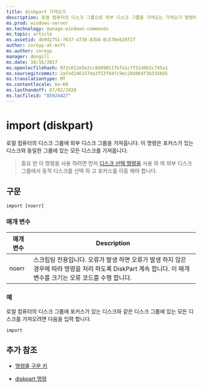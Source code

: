 ```yaml
---
title: diskpart 가져오기
description: 로컬 컴퓨터의 디스크 그룹으로 외부 디스크 그룹을 가져오는 가져오기 명령에 대 한 참조 문서입니다.
ms.prod: windows-server
ms.technology: manage-windows-commands
ms.topic: article
ms.assetid: 4b9d2751-7637-4738-83b0-8c578eb28f27
author: coreyp-at-msft
ms.author: coreyp
manager: dongill
ms.date: 10/16/2017
ms.openlocfilehash: 072c012e5e2cc8d49811fbfa1cff5140b2c745a1
ms.sourcegitcommit: 2afed2461574a3f53f84fc9ec28d86df3b335685
ms.translationtype: MT
ms.contentlocale: ko-KR
ms.lasthandoff: 07/02/2020
ms.locfileid: "85924427"
---
```

# <a name="import-diskpart"></a>import (diskpart)

로컬 컴퓨터의 디스크 그룹에 외부 디스크 그룹을 가져옵니다. 이 명령은 포커스가 있는 디스크와 동일한 그룹에 있는 모든 디스크를 가져옵니다.

> 중요 한 이 명령을 사용 하려면 먼저 [디스크 선택 명령을](select-disk.md) 사용 하 여 외부 디스크 그룹에서 동적 디스크를 선택 하 고 포커스를 이동 해야 합니다.

## <a name="syntax"></a>구문

```
import [noerr]
```

### <a name="parameters"></a>매개 변수

| 매개 변수 | Description |
| --------- | ----------- |
| noerr | 스크립팅 전용입니다. 오류가 발생 하면 오류가 발생 하지 않은 경우에 따라 명령을 처리 하도록 DiskPart 계속 합니다. 이 매개 변수를 크기는 오류 코드를 수행 합니다. |

### <a name="examples"></a>예

로컬 컴퓨터의 디스크 그룹에 포커스가 있는 디스크와 같은 디스크 그룹에 있는 모든 디스크를 가져오려면 다음을 입력 합니다.

```
import
```

## <a name="additional-references"></a>추가 참조

- [명령줄 구문 키](command-line-syntax-key.md)

- [diskpart 명령](diskpart.md)
